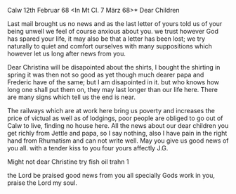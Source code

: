  Calw 12th Februar 68
 <In Mt Cl. 7 März 68>*
Dear Children

Last mail brought us no news and as the last letter of yours told us of your being unwell we feel of course anxious about you. we trust however God has spared your life, it may also be that a letter has been lost; we try naturally to quiet and comfort ourselves with many suppositions which however let us long after news from you.

Dear Christina will be disapointed about the shirts, I bought the shirting in spring it was then not so good as yet though much dearer papa and Frederic have of the same; but I am disapointed in it. but who knows how long one shall put them on, they may last longer than our life here. There are many signs which tell us the end is near.

The railways which are at work here bring us poverty and increases the price of victual as well as of lodgings, poor people are obliged to go out of Calw to live, finding no house here. All the news about our dear children you get richly from Jettle and papa, so I say nothing, also I have pain in the right hand from Rhumatism and can not write well. May you give us good news of you all. with a tender kiss to you four
 yours affectly J.G.

Might not dear Christine try fish oil trahn <Fischthran>1

the Lord be praised good news from you all specially Gods work in you, praise the Lord my soul.
